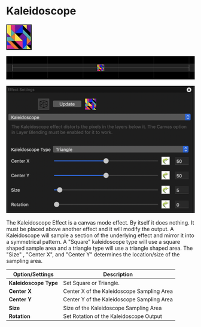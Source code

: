 # Kaleidoscope

![Icon](<../../.gitbook/assets/image (418) (1).png>)

![Sequencer Grid](<../../.gitbook/assets/image (787).png>)

![](<../../.gitbook/assets/image (317) (1).png>)

The Kaleidoscope Effect is a canvas mode effect. By itself it does nothing. It must be placed above another effect and it will modify the output. A Kaleidoscope will sample a section of the underlying effect and mirror it into a symmetrical pattern. A "Square" kaleidoscope type will use a square shaped sample area and a triangle type will use a triangle shaped area. The "Size" , "Center X", and "Center Y" determines the location/size of the sampling area.

| Option/Settings       | Description                                |
| --------------------- | ------------------------------------------ |
| **Kaleidoscope Type** | Set Square or Triangle.                    |
| **Center X**          | Center X of the Kaleidoscope Sampling Area |
| **Center Y**          | Center Y of the Kaleidoscope Sampling Area |
| **Size**              | Size of the Kaleidoscope Sampling Area     |
| **Rotation**          | Set Rotation of the Kaleidoscope Output    |
